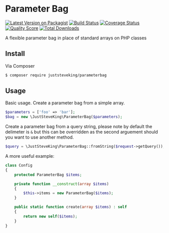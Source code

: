 # Parameter Bag

[![Latest Version on Packagist][ico-version]][link-packagist]
[![Build Status][ico-travis]][link-travis]
[![Coverage Status][ico-scrutinizer]][link-scrutinizer]
[![Quality Score][ico-code-quality]][link-code-quality]
[![Total Downloads][ico-downloads]][link-downloads]

A flexible parameter bag in place of standard arrays on PHP classes


## Install

Via Composer

```bash
$ composer require juststeveking/parameterbag
```

## Usage

Basic usage. Create a parameter bag from a simple array.

```php
$parameters = ['foo' => 'bar'];
$bag = new \JustSteveKing\ParameterBag($parameters);
```


Create a parameter bag from a query string, please note by default the delimeter is `&` but this can be overridden as the second arguement should you want to use another method.

```php
$query = \JustSteveKing\ParameterBag::fromString($request->getQuery());
```


A more useful example:

```php
class Config
{
    protected ParameterBag $items;

    private function __construct(array $items)
    {
        $this->items = new ParameterBag($items);
    }

    public static function create(array $items) : self
    {
        return new self($items);
    }
}
```


[ico-version]: https://img.shields.io/packagist/v/juststeveking/parameterbag.svg?style=flat-square
[ico-downloads]: https://img.shields.io/packagist/dt/juststeveking/parameterbag.svg?style=flat-square
[ico-scrutinizer]: https://img.shields.io/scrutinizer/coverage/g/JustSteveKing/parameterbag.svg?style=flat-square
[ico-code-quality]: https://img.shields.io/scrutinizer/g/JustSteveKing/parameterbag.svg?style=flat-square
[ico-travis]: https://img.shields.io/travis/juststeveking/parameterbag/master.svg?style=flat-square


[link-scrutinizer]: https://scrutinizer-ci.com/g/JustSteveKing/parameterbag/code-structure
[link-packagist]: https://packagist.org/packages/juststeveking/parameterbag
[link-downloads]: https://packagist.org/packages/juststeveking/parameterbag
[link-author]: https://github.com/JustSteveKing
[link-code-quality]: https://scrutinizer-ci.com/g/JustSteveKing/parameterbag
[link-travis]: https://travis-ci.org/juststeveking/parameterbag